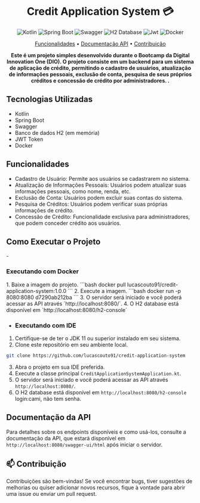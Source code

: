 ﻿


<h1 align="center" style="font-weight: bold;">Credit Application System 💳</h1>


<p align="center">
    <img src="https://img.shields.io/badge/kotlin-%237F52FF.svg?style=for-the-badge&logo=kotlin&logoColor=white" alt="Kotlin">
    <img src="https://img.shields.io/badge/Spring_Boot-F2F4F9?style=for-the-badge&logo=spring-boot" alt="Spring Boot">
    <img src="https://img.shields.io/badge/Swagger-85EA2D.svg?style=for-the-badge&logo=Swagger&logoColor=black" alt="Swagger">
    <img src="https://img.shields.io/badge/H2_Database-002cd3?style=for-the-badge&logo=H2_database&logoColor=white" alt="H2 Database">
    <img src="https://img.shields.io/badge/JWT-black?style=for-the-badge&logo=JSON%20web%20tokens" alt="Jwt">
    <img src="https://img.shields.io/badge/Docker-2496ED.svg?style=for-the-badge&logo=Docker&logoColor=white" alt="Docker">
</p>

<p align="center">
 <a href="#funcionalidades">Funcionalidades</a> • 
 <a href="#documentacao">Documentação API</a> •
 <a href="#contribuicao">Contribuição</a>
</p>

<p align="center">
  <b>Este é um projeto simples desenvolvido durante o Bootcamp da Digital Innovation One (DIO). O projeto consiste em um backend para um sistema de aplicação de crédito, permitindo o cadastro de usuários, atualização de informações pessoais, exclusão de conta, pesquisa de seus próprios créditos e concessão de crédito por administradores.
.</b>
</p>

<h2 id="tecnologias">Tecnologias Utilizadas</h2>

- Kotlin
- Spring Boot
- Swagger
- Banco de dados H2 (em memória)
- JWT Token
- Docker

<h2 id="funcionalidades">Funcionalidades</h2>

- Cadastro de Usuário: Permite aos usuários se cadastrarem no sistema.
- Atualização de Informações Pessoais: Usuários podem atualizar suas informações pessoais, como nome, renda, etc.
- Exclusão de Conta: Usuários podem excluir suas contas do sistema.
- Pesquisa de Créditos: Usuários podem verificar suas próprias informações de crédito.
- Concessão de Crédito: Funcionalidade exclusiva para administradores, que podem conceder crédito aos usuários.

<h2 id="executar">Como Executar o Projeto</h2>
- <h3 id="docker">Executando com Docker</h3>
1. Baixe a imagem do projeto.
```bash
docker pull lucascouto91/credit-application-system:1.0.0
```
2. Execute a imagem.
```bash
docker run -p 8080:8080 d7290ab212ba
```
3. O servidor será iniciado e você poderá acessar as API através `http://localhost:8080/`.
4. O H2 database está disponível em `http://localhost:8080/h2-console`


- <h3 id="docker">Executando com IDE</h3>

1. Certifique-se de ter o JDK 11 ou superior instalado em seu sistema.
2. Clone este repositório em seu ambiente local.
```bash
git clone https://github.com/lucascouto91/credit-application-system
```
3. Abra o projeto em sua IDE preferida.
4. Execute a classe principal `CreditApplicationSystemApplication.kt`.
5. O servidor será iniciado e você poderá acessar as API através `http://localhost:8080/`.
6. O H2 database está disponível em `http://localhost:8080/h2-console` login:cami, não tem senha.

<h2 id="documentacao">Documentação da API</h2>

Para detalhes sobre os endpoints disponíveis e como usá-los, consulte a documentação da API, que estará disponível em `http://localhost:8080/swagger-ui/html` após iniciar o servidor.

<h2 id="contribuicao">📫 Contribuição</h2>

Contribuições são bem-vindas! Se você encontrar bugs, tiver sugestões de melhorias ou quiser adicionar novos recursos, fique à vontade para abrir uma issue ou enviar um pull request.

